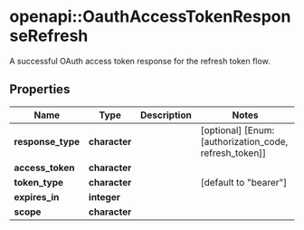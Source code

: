 # openapi::OauthAccessTokenResponseRefresh

A successful OAuth access token response for the refresh token flow.

## Properties
Name | Type | Description | Notes
------------ | ------------- | ------------- | -------------
**response_type** | **character** |  | [optional] [Enum: [authorization_code, refresh_token]] 
**access_token** | **character** |  | 
**token_type** | **character** |  | [default to &quot;bearer&quot;] 
**expires_in** | **integer** |  | 
**scope** | **character** |  | 


